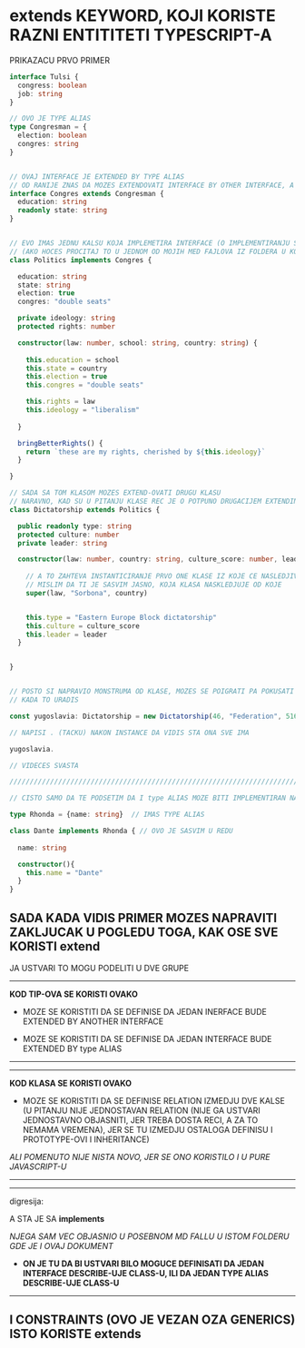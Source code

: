 # extends KEYWORD, KOJI KORISTE RAZNI ENTITITETI TYPESCRIPT-A

PRIKAZACU PRVO PRIMER

```typescript
interface Tulsi {
  congress: boolean
  job: string
}

// OVO JE TYPE ALIAS
type Congresman = {
  election: boolean
  congres: string
}


// OVAJ INTERFACE JE EXTENDED BY TYPE ALIAS
// OD RANIJE ZNAS DA MOZES EXTENDOVATI INTERFACE BY OTHER INTERFACE, A SADA ZNAS DA TO MOZES I SA TYPE ALIAS-OM
interface Congres extends Congresman {
  education: string
  readonly state: string
}


// EVO IMAS JEDNU KALSU KOJA IMPLEMETIRA INTERFACE (O IMPLEMENTIRANJU SAM VEC GOVORIO)
// (AKO HOCES PROCITAJ TO U JEDNOM OD MOJIH MED FAJLOVA IZ FOLDERA U KOJEM JE I OVAJ)
class Politics implements Congres {

  education: string
  state: string
  election: true
  congres: "double seats"

  private ideology: string
  protected rights: number

  constructor(law: number, school: string, country: string) {
    
    this.education = school
    this.state = country
    this.election = true
    this.congres = "double seats"

    this.rights = law
    this.ideology = "liberalism"
    
  }

  bringBetterRights() {
    return `these are my rights, cherished by ${this.ideology}`
  }

}

// SADA SA TOM KLASOM MOZES EXTEND-OVATI DRUGU KLASU
// NARAVNO, KAD SU U PITANJU KLASE REC JE O POTPUNO DRUGACIJEM EXTENDING-U
class Dictatorship extends Politics {

  public readonly type: string
  protected culture: number
  private leader: string

  constructor(law: number, country: string, culture_score: number, leader: string) {
    
    // A TO ZAHTEVA INSTANTICIRANJE PRVO ONE KLASE IZ KOJE CE NASLEDJIVATI INSTANCE OVE KLASE U KOJOJ PISEM KOMENTAR
    // MISLIM DA TI JE SASVIM JASNO, KOJA KLASA NASKLEDJUJE OD KOJE
    super(law, "Sorbona", country)


    this.type = "Eastern Europe Block dictatorship"
    this.culture = culture_score
    this.leader = leader
  }


}


// POSTO SI NAPRAVIO MONSTRUMA OD KLASE, MOZES SE POIGRATI PA POKUSATI DA JE INSTANTICIZIRAS
// KADA TO URADIS

const yugoslavia: Dictatorship = new Dictatorship(46, "Federation", 516, "Bash Chelik")

// NAPISI . (TACKU) NAKON INSTANCE DA VIDIS STA ONA SVE IMA

yugoslavia.

// VIDECES SVASTA

/////////////////////////////////////////////////////////////////////////////

// CISTO SAMO DA TE PODSETIM DA I type ALIAS MOZE BITI IMPLEMENTIRAN NA KLASU (NARAVNO, AK OTAJ TYPE ALIAS DESCRIBE-UJE OBJEKAT)

type Rhonda = {name: string}  // IMAS TYPE ALIAS

class Dante implements Rhonda { // OVO JE SASVIM U REDU
  
  name: string

  constructor(){
    this.name = "Dante"
  }
}

```

## SADA KADA VIDIS PRIMER MOZES NAPRAVITI ZAKLJUCAK U POGLEDU TOGA, KAK OSE SVE KORISTI extend

JA USTVARI TO MOGU PODELITI U DVE GRUPE

******

**KOD TIP-OVA SE KORISTI OVAKO**

- MOZE SE KORISTITI DA SE DEFINISE DA JEDAN INERFACE BUDE EXTENDED BY ANOTHER INTERFACE

- MOZE SE KORISTITI DA SE DEFINISE DA JEDAN INTERFACE BUDE EXTENDED BY type ALIAS

******

******

**KOD KLASA SE KORISTI OVAKO**

- MOZE SE KORISTITI DA SE DEFINISE RELATION IZMEDJU DVE KALSE (U PITANJU NIJE JEDNOSTAVAN RELATION (NIJE GA USTVARI JEDNOSTAVNO OBJASNITI, JER TREBA DOSTA RECI, A ZA TO NEMAMA VREMENA), JER SE TU IZMEDJU OSTALOGA DEFINISU I PROTOTYPE-OVI I INHERITANCE)

*ALI POMENUTO NIJE NISTA NOVO, JER SE ONO KORISTILO I U PURE JAVASCRIPT-U*

******

******

digresija:

A STA JE SA **implements**

*NJEGA SAM VEC OBJASNIO U POSEBNOM MD FALLU U ISTOM FOLDERU GDE JE I OVAJ DOKUMENT*

- **ON JE TU DA BI USTVARI BILO MOGUCE DEFINISATI DA JEDAN INTERFACE DESCRIBE-UJE CLASS-U, ILI DA JEDAN TYPE ALIAS DESCRIBE-UJE CLASS-U**

******

## I CONSTRAINTS (OVO JE VEZAN OZA GENERICS) ISTO KORISTE extends